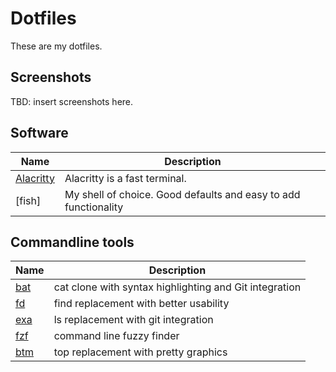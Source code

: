 # Dotfiles

These are my dotfiles.

## Screenshots

TBD: insert screenshots here.

## Software

| Name        | Description                                                     |
|-------------|-----------------------------------------------------------------|
| [Alacritty] | Alacritty is a fast terminal.                                   |
| [fish]      | My shell of choice. Good defaults and easy to add functionality |

[alacritty]: https://github.com/alacritty/alacritty


## Commandline tools

| Name  | Description                                            |
|-------|--------------------------------------------------------|
| [bat] | cat clone with syntax highlighting and Git integration |
| [fd]  | find replacement with better usability                 |
| [exa] | ls replacement with git integration                    |
| [fzf] | command line fuzzy finder                              |
| [btm] | top replacement with pretty graphics                   |

[bat]: https://github.com/sharkdp/bat
[fd]: https://github.com/sharkdp/fd
[exa]: https://github.com/ogham/exa
[fzf]: https://github.com/junegunn/fzf
[btm]: https://github.com/ClementTsang/bottom

